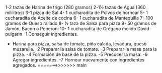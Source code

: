 
1-2 tazas de Harina de trigo (280 gramos)
2-1½ tazas de Agua (360 mililitros)
3-1 pizca de Sal
4- 1 cucharadita de Polvos de hornear
5- 1 cucharadita de Aceite de cocina
6- 1 cucharadita de Mantequilla
7- 100 gramos de Queso rallado
8- ½ taza de Salsa para pizza
9- 50 gramos de Jamón, Bacon o Peperoni
10- 1 cucharadita de Orégano molido
 David-pulgarin
-1 Conseguir ingredientes.
* Harina para pizza, salsa de tomate, piña calada, levadura, queso muzarella. 
-2 Preparar la salsa de tomate.
-3 Preparar la masa para la pizza.
-4 Formación de base de la pizza.
-5 Precocer la masa.
-6 Agregar ingredientes.
-7 Hornear nuevamente con ingredientes agregados.
=======>>>>>>> main
